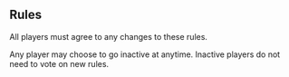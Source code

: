 ## Rules

All players must agree to any changes to these rules.

Any player may choose to go inactive at anytime. Inactive players do not need to vote on new rules.

